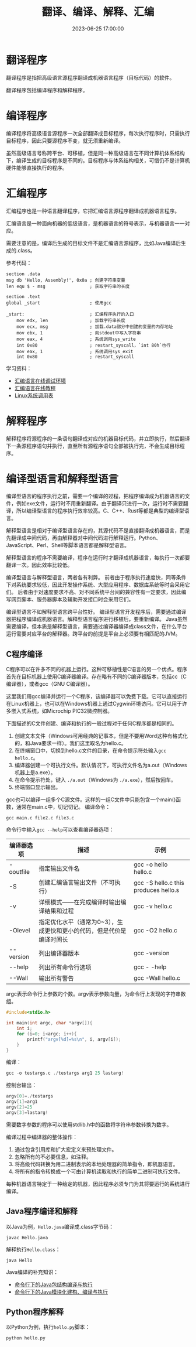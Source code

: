 ﻿---
title: 翻译、编译、解释、汇编
date: 2023-06-25 17:00:00
tags:
- 计算机科学基础
categories:
- 计算机科学基础
---

# 翻译程序
翻译程序是指把高级语言源程序翻译成机器语言程序（目标代码）的软件。

翻译程序包括编译程序和解释程序。

# 编译程序
编译程序将高级语言源程序一次全部翻译成目标程序，每次执行程序时，只需执行目标程序，因此只要源程序不变，就无须重新编译。

虽然高级语言号称跨平台、可移植，但是同一种高级语言在不同计算机体系结构下，编译生成的目标程序是不同的。目标程序与体系结构相关，可惜仍不是计算机硬件能够直接执行的程序。

# 汇编程序
汇编程序也是一种语言翻译程序，它把汇编语言源程序翻译成机器语言程序。

汇编语言是一种面向机器的低级语言，是机器语言的符号表示，与机器语言一一对应。

需要注意的是，编译后生成的目标文件不是汇编语言源程序，比如Java编译后生成的.class。

参考代码：
```shell
section .data
msg db 'Hello, Assembly!', 0x0a ; 创建字符串变量
len	equ	$ - msg                 ; 获取字符串的长度
 
section .text
global _start                   ; 使用gcc

_start:                         ; 汇编程序执行的入口
    mov	edx, len                ; 加载字符串长度
    mov ecx, msg                ; 加载.data部分中创建的变量的内存地址
    mov ebx, 1                  ; 向stdout中写入字符串
    mov eax, 4                  ; 系统调用sys_write
    int 0x80                    ; restart_syscall，`int 80h`也行
    mov	eax, 1                  ; 系统调用sys_exit
	int	0x80                    ; restart_syscall
```

学习资料：
- [汇编语言在线调试环境](https://www.tutorialspoint.com/compile_assembly_online.php)
- [汇编语言在线教程](https://asmtutor.com)
- [Linux系统调用表](https://chromium.googlesource.com/chromiumos/docs/+/HEAD/constants/syscalls.md)

# 解释程序
解释程序将源程序的一条语句翻译成对应的机器目标代码，并立即执行，然后翻译下一条源程序语句并执行，直至所有源程序语句全部被执行完，不会生成目标程序。

# 编译型语言和解释型语言

编译型语言的程序执行之前，需要一个编译的过程，把程序编译成为机器语言的文件，例如exe文件，运行时不用重新翻译。由于翻译只进行一次，运行时不需要翻译，所以编译型语言的程序执行效率较高。C、C++、Rust等都是典型的编译型语言。

解释型语言是相对于编译型语言存在的，其源代码不是直接翻译成机器语言，而是先翻译成中间代码，再由解释器对中间代码进行解释运行。Python、JavaScript、Perl、Shell等脚本语言都是解释型语言。

解释型语言的程序不需要编译，程序在运行时才翻译成机器语言，每执行一次都要翻译一次。因此效率比较低。

编译型语言与解释型语言，两者各有利弊。
前者由于程序执行速度快，同等条件下对系统要求较低，因此开发操作系统、大型应用程序、数据库系统等时会采用它们。
后者由于对速度要求不高、对不同系统平台间的兼容性有一定要求，因此编写网页脚本、服务器脚本及辅助开发接口时会采用它们。

编译型语言不如解释型语言跨平台性好。
编译型语言开发程序后，需要通过编译器把程序编译成机器语言。解释型语言程序进行移植后，要重新编译。
Java虽然需要编译，但本质是解释型语言，需要通过编译器编译成class文件，在什么平台运行需要对应平台的解释器。跨平台的前提是平台上必须要有相匹配的JVM。

## C程序编译

C程序可以在许多不同的机器上运行。这种可移植性是C语言的另一个优点。程序首先在目标机器上使用C编译器编译。存在略有不同的C编译器版本，包括cc（C编译器），或者gcc（GNU C编译器）。

这里我们用gcc编译并运行一个C程序，该编译器可以免费下载。它可以直接运行在Linux机器上，也可以在Windows机器上通过Cygwin环境访问。它可以用于许多嵌入式系统，如Microchip PIC32微控制器。

下面描述的C文件创建、编译和执行的一般过程对于任何C程序都是相同的。
 1. 创建文本文件（Windows可用经典的记事本，但是不要用Word这种有格式化的，和Java要求一样）。我们这里取名为hello.c。
 2. 在终端窗口中，切换到hello.c文件的目录，在命令提示符处输入`gcc hello.c`。
 3. 编译器创建一个可执行文件。默认情况下，可执行文件名为a.out（Windows机器上是a.exe）。
 4. 在命令提示符处，键入 `./a.out`（Windows为 `./a.exe`），然后按回车。
 5. 终端窗口显示输出。

gcc也可以编译一组多个C源文件。这样的一组C文件中只能包含一个main()函数，通常在main.c中，切记切记。
编译命令：
```shell
gcc main.c file2.c file3.c
```

命令行中输入`gcc --help`可以查看编译器选项：

| 编译器选项 | 描述 | 示例 |
|--|--|--|
| -ooutfile | 指定输出文件名 | gcc -o hello hello.c |
| -S | 创建汇编语言输出文件（不可执行） | gcc -S hello.c this produces hello.s |
| -v | 详细模式——在完成编译时输出编译结果和过程 | gcc -v hello.c |
| -Olevel | 指定优化水平（通常为0~3），生成更快和更小的代码，但是代价是编译时间长 | gcc -O2 hello.c |
| --version | 列出编译器版本 | gcc -version |
| --help | 列出所有命令行选项 | gcc - -help |
| --Wall | 输出所有警告 | gcc -Wall hello.c |

argc表示命令行上参数的个数。argv表示参数向量，为命令行上发现的字符串数组。

```c
#include<stdio.h>

int main(int argc, char *argv[]){
    int i;
    for (i=0; i<argc; i++){
        printf("argv[%d]=%s\n", i, argv[i]);
    }
}
```

编译：
```c
gcc -o testargs.c ./testargs arg1 25 lastarg!
```

控制台输出：
```c
argv[0]=./testargs
argv[1]=arg1
argv[2]=25
argv[3]=lastarg!
```

需要数字参数的程序可以使用stdlib.h中的函数将字符串参数转换为数字。

编译过程中编译器的整体操作：
 1. 通过包含引用库和扩大宏定义来预处理文件。
 2. 忽略所有的不必要信息，如注释。
 3. 将高级代码转换为用二进制表示的本地处理器的简单指令，即机器语言。
 4. 将所有的指令转换成一个可由计算机读取和执行的简单二进制可执行文件。

每种机器语言特定于一种给定的机器，因此程序必须专门为其将要运行的系统进行编译。

## Java程序编译和解释

以Java为例，`Hello.java`编译成.class字节码：
```shell
javac Hello.java
```
解释执行`Hello.class`：
```shell
java Hello
```

Java编译的补充知识：
- [命令行下的Java包结构编译与执行](https://blankspace.blog.csdn.net/article/details/104552096)
- [命令行下的Java模块化建构、编译与执行](https://blankspace.blog.csdn.net/article/details/104555618)

## Python程序解释

以Python为例，执行`hello.py`脚本：
```shell
python hello.py
```


